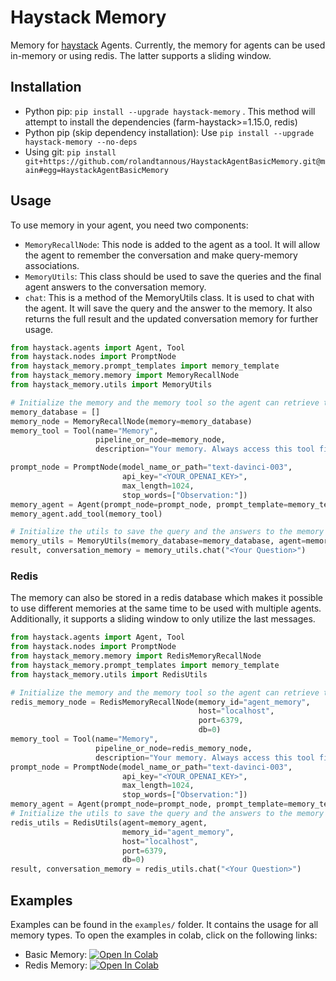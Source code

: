 # Haystack Memory

Memory for [haystack](https://github.com/deepset-ai/haystack) Agents. Currently, the memory for agents can be used in-memory or using redis. The latter supports a sliding window.

## Installation

- Python pip: ```pip install --upgrade haystack-memory``` . This method will attempt to install the dependencies (farm-haystack>=1.15.0, redis)
- Python pip (skip dependency installation): Use  ```pip install --upgrade haystack-memory --no-deps```
- Using git: ```pip install git+https://github.com/rolandtannous/HaystackAgentBasicMemory.git@main#egg=HaystackAgentBasicMemory```


## Usage

To use memory in your agent, you need two components:
- `MemoryRecallNode`: This node is added to the agent as a tool. It will allow the agent to remember the conversation and make query-memory associations.
- `MemoryUtils`: This class should be used to save the queries and the final agent answers to the conversation memory.
- `chat`: This is a method of the MemoryUtils class. It is used to chat with the agent. It will save the query and the answer to the memory. It also returns the full result and the updated conversation memory for further usage.

```py
from haystack.agents import Agent, Tool
from haystack.nodes import PromptNode
from haystack_memory.prompt_templates import memory_template
from haystack_memory.memory import MemoryRecallNode
from haystack_memory.utils import MemoryUtils

# Initialize the memory and the memory tool so the agent can retrieve the memory
memory_database = []
memory_node = MemoryRecallNode(memory=memory_database)
memory_tool = Tool(name="Memory",
                   pipeline_or_node=memory_node,
                   description="Your memory. Always access this tool first to remember what you have learned.")

prompt_node = PromptNode(model_name_or_path="text-davinci-003", 
                         api_key="<YOUR_OPENAI_KEY>", 
                         max_length=1024,
                         stop_words=["Observation:"])
memory_agent = Agent(prompt_node=prompt_node, prompt_template=memory_template)
memory_agent.add_tool(memory_tool)

# Initialize the utils to save the query and the answers to the memory
memory_utils = MemoryUtils(memory_database=memory_database, agent=memory_agent)
result, conversation_memory = memory_utils.chat("<Your Question>")
```

### Redis

The memory can also be stored in a redis database which makes it possible to use different memories at the same time to be used with multiple agents. Additionally, it supports a sliding window to only utilize the last messages.

```py
from haystack.agents import Agent, Tool
from haystack.nodes import PromptNode
from haystack_memory.memory import RedisMemoryRecallNode
from haystack_memory.prompt_templates import memory_template
from haystack_memory.utils import RedisUtils

# Initialize the memory and the memory tool so the agent can retrieve the memory
redis_memory_node = RedisMemoryRecallNode(memory_id="agent_memory",
                                          host="localhost",
                                          port=6379,
                                          db=0)
memory_tool = Tool(name="Memory",
                   pipeline_or_node=redis_memory_node,
                   description="Your memory. Always access this tool first to remember what you have learned.")
prompt_node = PromptNode(model_name_or_path="text-davinci-003",
                         api_key="<YOUR_OPENAI_KEY>",
                         max_length=1024,
                         stop_words=["Observation:"])
memory_agent = Agent(prompt_node=prompt_node, prompt_template=memory_template)
# Initialize the utils to save the query and the answers to the memory
redis_utils = RedisUtils(agent=memory_agent,
                         memory_id="agent_memory",
                         host="localhost",
                         port=6379,
                         db=0)
result, conversation_memory = redis_utils.chat("<Your Question>")
```


## Examples

Examples can be found in the `examples/` folder. It contains the usage for all memory types.
To open the examples in colab, click on the following links:
- Basic Memory: [![Open In Colab](https://colab.research.google.com/assets/colab-badge.svg)](https://colab.research.google.com/github/rolandtannous/HaystackAgentBasicMemory/blob/main/examples/example_basic_memory.ipynb)
- Redis Memory: [![Open In Colab](https://colab.research.google.com/assets/colab-badge.svg)](https://colab.research.google.com/github/rolandtannous/HaystackAgentBasicMemory/blob/main/examples/example_redis_memory.ipynb)








